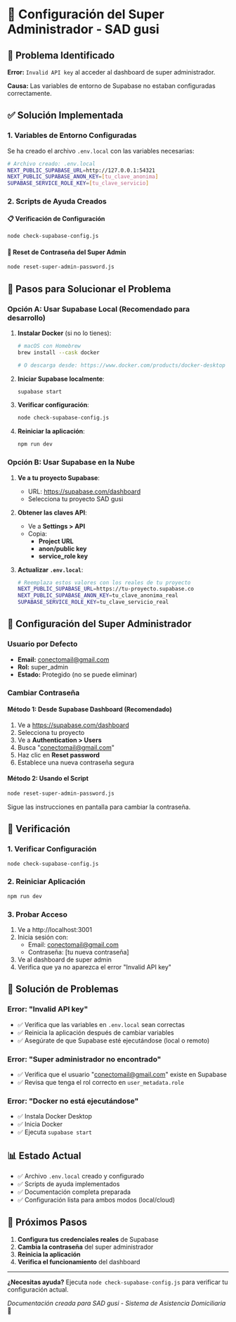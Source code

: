 # 🚀 Configuración del Super Administrador - SAD gusi

## 🐛 Problema Identificado

**Error:** `Invalid API key` al acceder al dashboard de super administrador.

**Causa:** Las variables de entorno de Supabase no estaban configuradas correctamente.

## ✅ Solución Implementada

### 1. Variables de Entorno Configuradas

Se ha creado el archivo `.env.local` con las variables necesarias:

```bash
# Archivo creado: .env.local
NEXT_PUBLIC_SUPABASE_URL=http://127.0.0.1:54321
NEXT_PUBLIC_SUPABASE_ANON_KEY=[tu_clave_anonima]
SUPABASE_SERVICE_ROLE_KEY=[tu_clave_servicio]
```

### 2. Scripts de Ayuda Creados

#### 📋 Verificación de Configuración

```bash
node check-supabase-config.js
```

#### 🔐 Reset de Contraseña del Super Admin

```bash
node reset-super-admin-password.js
```

## 📝 Pasos para Solucionar el Problema

### Opción A: Usar Supabase Local (Recomendado para desarrollo)

1. **Instalar Docker** (si no lo tienes):

   ```bash
   # macOS con Homebrew
   brew install --cask docker

   # O descarga desde: https://www.docker.com/products/docker-desktop
   ```

2. **Iniciar Supabase localmente**:

   ```bash
   supabase start
   ```

3. **Verificar configuración**:

   ```bash
   node check-supabase-config.js
   ```

4. **Reiniciar la aplicación**:
   ```bash
   npm run dev
   ```

### Opción B: Usar Supabase en la Nube

1. **Ve a tu proyecto Supabase**:
   - URL: https://supabase.com/dashboard
   - Selecciona tu proyecto SAD gusi

2. **Obtener las claves API**:
   - Ve a **Settings > API**
   - Copia:
     - **Project URL**
     - **anon/public key**
     - **service_role key**

3. **Actualizar `.env.local`**:
   ```bash
   # Reemplaza estos valores con los reales de tu proyecto
   NEXT_PUBLIC_SUPABASE_URL=https://tu-proyecto.supabase.co
   NEXT_PUBLIC_SUPABASE_ANON_KEY=tu_clave_anonima_real
   SUPABASE_SERVICE_ROLE_KEY=tu_clave_servicio_real
   ```

## 🔑 Configuración del Super Administrador

### Usuario por Defecto

- **Email:** conectomail@gmail.com
- **Rol:** super_admin
- **Estado:** Protegido (no se puede eliminar)

### Cambiar Contraseña

#### Método 1: Desde Supabase Dashboard (Recomendado)

1. Ve a https://supabase.com/dashboard
2. Selecciona tu proyecto
3. Ve a **Authentication > Users**
4. Busca "conectomail@gmail.com"
5. Haz clic en **Reset password**
6. Establece una nueva contraseña segura

#### Método 2: Usando el Script

```bash
node reset-super-admin-password.js
```

Sigue las instrucciones en pantalla para cambiar la contraseña.

## 🧪 Verificación

### 1. Verificar Configuración

```bash
node check-supabase-config.js
```

### 2. Reiniciar Aplicación

```bash
npm run dev
```

### 3. Probar Acceso

1. Ve a http://localhost:3001
2. Inicia sesión con:
   - Email: conectomail@gmail.com
   - Contraseña: [tu nueva contraseña]
3. Ve al dashboard de super admin
4. Verifica que ya no aparezca el error "Invalid API key"

## 🚨 Solución de Problemas

### Error: "Invalid API key"

- ✅ Verifica que las variables en `.env.local` sean correctas
- ✅ Reinicia la aplicación después de cambiar variables
- ✅ Asegúrate de que Supabase esté ejecutándose (local o remoto)

### Error: "Super administrador no encontrado"

- ✅ Verifica que el usuario "conectomail@gmail.com" existe en Supabase
- ✅ Revisa que tenga el rol correcto en `user_metadata.role`

### Error: "Docker no está ejecutándose"

- ✅ Instala Docker Desktop
- ✅ Inicia Docker
- ✅ Ejecuta `supabase start`

## 📊 Estado Actual

- ✅ Archivo `.env.local` creado y configurado
- ✅ Scripts de ayuda implementados
- ✅ Documentación completa preparada
- ✅ Configuración lista para ambos modos (local/cloud)

## 🎯 Próximos Pasos

1. **Configura tus credenciales reales** de Supabase
2. **Cambia la contraseña** del super administrador
3. **Reinicia la aplicación**
4. **Verifica el funcionamiento** del dashboard

---

**¿Necesitas ayuda?** Ejecuta `node check-supabase-config.js` para verificar tu configuración
actual.

_Documentación creada para SAD gusi - Sistema de Asistencia Domiciliaria_ 🦡
